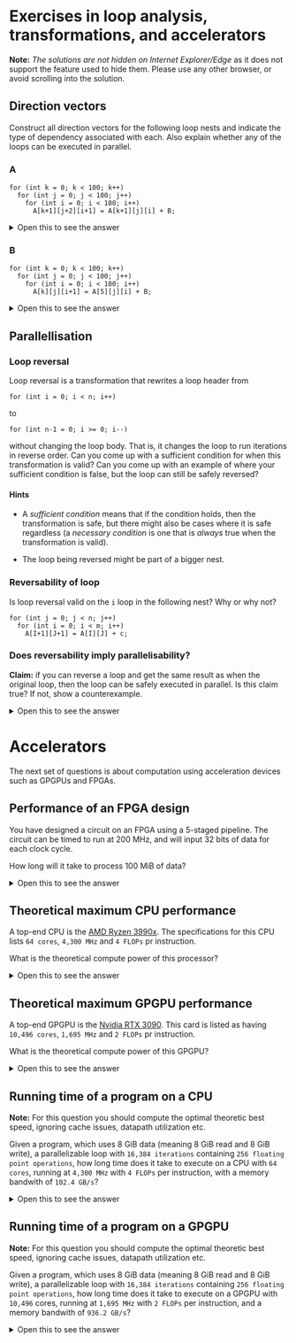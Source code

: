 # Exercises in loop analysis, transformations, and accelerators

**Note:** _The solutions are not hidden on Internet Explorer/Edge_ as
it does not support the feature used to hide them. Please use any
other browser, or avoid scrolling into the solution.

## Direction vectors

Construct all direction vectors for the following loop nests and
indicate the type of dependency associated with each.  Also explain
whether any of the loops can be executed in parallel.

### A

```
for (int k = 0; k < 100; k++)
  for (int j = 0; j < 100; j++)
    for (int i = 0; i < 100; i++)
      A[k+1][j+2][i+1] = A[k+1][j][i] + B;
```

<details>
  <summary>Open this to see the answer</summary>

The access to `A` has a RAW dependency with directions `[=, <, <]`

This implies the *outer* loop (`k`) and the *innermost* loop (`i`) can
be executed in parallel.

</details>

### B

```
for (int k = 0; k < 100; k++)
  for (int j = 0; j < 100; j++)
    for (int i = 0; i < 100; i++)
      A[k][j][i+1] = A[5][j][i] + B;
```

<details>
  <summary>Open this to see the answer</summary>

* The access to A has:

  * A RAW dependency with directions `[*, =, <]`.

  * A WAR dependency with directions `[*, =, >]`

This implies that the middle loop can be executed in parallel.

</details>

## Parallellisation

### Loop reversal

Loop reversal is a transformation that rewrites a loop header from

```
for (int i = 0; i < n; i++)
```

to

```
for (int n-1 = 0; i >= 0; i--)
```

without changing the loop body.  That is, it changes the loop to run
iterations in reverse order.  Can you come up with a sufficient
condition for when this transformation is valid?  Can you come up with
an example of where your sufficient condition is false, but the loop
can still be safely reversed?

#### Hints

* A *sufficient condition* means that if the condition holds, then the
  transformation is safe, but there might also be cases where it is
  safe regardless (a *necessary condition* is one that is *always*
  true when the transformation is valid).

* The loop being reversed might be part of a bigger nest.

### Reversability of loop

Is loop reversal valid on the `i` loop in the following nest? Why or
why not?

```
for (int j = 0; j < n; j++)
  for (int i = 0; i < m; i++)
    A[I+1][J+1] = A[I][J] + c;
```

### Does reversability imply parallelisability?

**Claim:** if you can reverse a loop and get the same result as when
the original loop, then the loop can be safely executed in parallel.
Is this claim true?  If not, show a counterexample.

<details>
  <summary>Open this to see the answer</summary>

The claim is **false**, because the different loop iterations might
write to a shared local variable.

```
float x;
for (int i = 0; i < n; i++) {
  x = A[i];
  B[i] = x;
}
```

</details>


# Accelerators

The next set of questions is about computation using acceleration devices such as GPGPUs and FPGAs.

## Performance of an FPGA design

You have designed a circuit on an FPGA using a 5-staged pipeline. The circuit can be timed to run at 200 MHz, and will input 32 bits of data for each clock cycle.

How long will it take to process 100 MiB of data?

<details>
  <summary>Open this to see the answer</summary>

* A clock frequency of `200 MHz` is equvalent to `1000/200 = 5 ns` pr clock cycle
* With `100 MiB` as 32 bits we get `100*1,024*1,024 / 32 = 3,276,800` words.
* We can process one word per clock cycle so the bulk processing time is `3,276,800 * 5 ns = 16,384,000 ns`.
* Due to the pipeline, we will not see any output for the first 5 cycles, so we get an additional delay of `5 * 5 ns = 25 ns`
* The total time is then `16,384,000 + 25 = 16,384,025 ns`, or appx. `16 ms`

</details>


## Theoretical maximum CPU performance

A top-end CPU is the [AMD Ryzen 3990x](https://www.amd.com/en/products/cpu/amd-ryzen-threadripper-3990x). The specifications for this CPU lists `64 cores`, `4,300 MHz` and `4 FLOPs` pr instruction.

What is the theoretical compute power of this processor?

<details>
  <summary>Open this to see the answer</summary>

```
64 * 4,300 * 4 = 1,100,800 MFLOP/s = 1,100 GFLOP/s
```

</details>

## Theoretical maximum GPGPU performance

A top-end GPGPU is the [Nvidia RTX 3090](https://www.nvidia.com/en-us/geforce/graphics-cards/30-series/rtx-3090/). This card is listed as having `10,496 cores`, `1,695 MHz` and `2 FLOPs` pr instruction.

What is the theoretical compute power of this GPGPU?

<details>
  
  <summary>Open this to see the answer</summary>

```
10,496 * 1,695 * 2 = 35,581,440 MFLOP/s = 35,581 GFLOP/s
```

</details>

## Running time of a program on a CPU

**Note:** For this question you should compute the optimal theoretic best speed, ignoring cache issues, datapath utilization etc.

Given a program, which uses 8 GiB data (meaning 8 GiB read and 8 GiB write), a parallelizable loop with `16,384 iterations` containing `256 floating point operations`, how long time does it take to execute on a CPU with `64 cores`, running at `4,300 MHz` with `4 FLOPs` per instruction, with a memory bandwith of `102.4 GB/s`?


<details>
  
  <summary>Open this to see the answer</summary>

* Memory access takes `8 / 102.4 = 0.0781 s`
* We split the iterations on the cores, so we have `ceil(16384 / 64) = ceil(256) = 256` iterations pr core.
* With 4 FLOPs pr cycle we need `256 / 4 = 64` cycles pr iteration
* One cycle takes `1000 / 4300 = 0.2326 ns`
* One iteration takes `64 * 0.2326 = 14.8864 ns`
* The computation takes `256 * 14.8864 = 3810.9184 ns`
* The program taes a total of `memory + compute + memory` giving `781,000 + 3.8110 us + 781,000 us = 1,562,003.811 us` or `1.562 s`

  
</details>

## Running time of a program on a GPGPU

**Note:** For this question you should compute the optimal theoretic best speed, ignoring cache issues, datapath utilization etc.

Given a program, which uses 8 GiB data (meaning 8 GiB read and 8 GiB write), a parallelizable loop with `16,384 iterations` containing `256 floating point operations`, how long time does it take to execute on a GPGPU with `10,496` cores, running at `1,695 MHz` with `2 FLOPs` per instruction, and a memory bandwith of `936.2 GB/s`?

<details>
  
  <summary>Open this to see the answer</summary>


* Memory access is `8 / 936.2 = 0.0086 s`
* Iterations pr core is `ceil(16384 / 10496) = ceil(1.5610) = 2` iterations
* With two FLOPs pr cycle, we get `256 / 2 = 128` cycles pr iteration
* One clock cycle is `1000 / 1,695 = 0.5899 ns`
* One iteration is `128 * 0.5899 = 75.5162 ns`
* Computation takes `2 * 75.5162 = 151.0324 ns`
* Total is then `memory + compute + memory`, giving `8,550 + 0.151 + 8,550 = 17,100.151 us` or appx. `0.0171 s`

</details>
